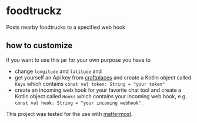 # foodtruckz
Posts nearby foodtrucks to a specified web hook

## how to customize
If you want to use this jar for your own purpose you have to 

- change `longitude` and `latitude` and 
- get yourself an Api key from [craftplaces](https://www.craftplaces-business.com/success/loginRegister.php) and create a Kotlin object called `Keys` which contains `const val token: String = "your token"`
- create an incoming web hook for your favorite chat tool and create a Kotlin object called `Hooks` which contains your incoming web hook, e.g. `const val hook: String = "your incoming webhook"`.

This project was tested for the use with [mattermost](https://developers.mattermost.com/integrate/incoming-webhooks/).

